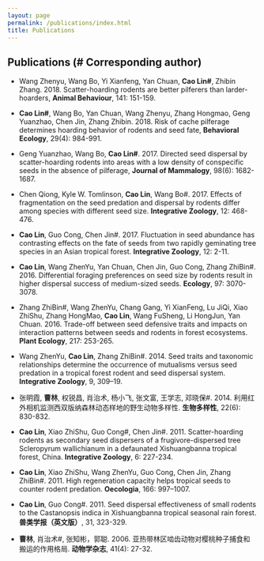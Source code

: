 ```yaml
---
layout: page
permalink: /publications/index.html
title: Publications
---
```

## Publications (# Corresponding author)
  - Wang Zhenyu, Wang Bo, Yi Xianfeng, Yan Chuan, **Cao Lin#**, Zhibin Zhang. 2018. Scatter-hoarding rodents are better pilferers than larder-hoarders, **Animal Behaviour**, 141: 151-159.
  
  - **Cao Lin#**, Wang Bo, Yan Chuan, Wang Zhenyu, Zhang Hongmao, Geng Yuanzhao, Chen Jin, Zhang Zhibin. 2018. Risk of cache pilferage determines hoarding behavior of rodents and seed fate, **Behavioral Ecology**, 29(4): 984-991.
  
  - Geng Yuanzhao, Wang Bo, **Cao Lin#**. 2017. Directed seed dispersal by scatter-hoarding rodents into areas with a low density of conspecific seeds in the absence of pilferage, **Journal of Mammalogy**, 98(6): 1682-1687.
  
  - Chen Qiong, Kyle W. Tomlinson, **Cao Lin**, Wang Bo#. 2017. Effects of fragmentation on the seed predation and dispersal by rodents differ among species with different seed size. **Integrative Zoology**, 12: 468-476.

  - **Cao Lin**, Guo Cong, Chen Jin#. 2017. Fluctuation in seed abundance has contrasting effects on the fate of seeds from two rapidly geminating tree species in an Asian tropical forest. **Integrative Zoology**, 12: 2-11. 
  
  - **Cao Lin**, Wang ZhenYu, Yan Chuan, Chen Jin, Guo Cong, Zhang ZhiBin#. 2016. Differential foraging preferences on seed size by rodents result in higher dispersal success of medium-sized seeds. **Ecology**, 97: 3070-3078.
  
  
  - Zhang ZhiBin#, Wang ZhenYu, Chang Gang, Yi XianFeng, Lu JiQi, Xiao ZhiShu, Zhang HongMao, **Cao Lin**, Wang FuSheng, Li HongJun, Yan Chuan. 2016. Trade-off between seed defensive traits and impacts on interaction patterns between seeds and rodents in forest ecosystems. **Plant Ecology**, 217: 253-265.
  
  - Wang ZhenYu, **Cao Lin**, Zhang ZhiBin#. 2014. Seed traits and taxonomic relationships determine the occurrence of mutualisms versus seed predation in a tropical forest rodent and seed dispersal system. **Integrative Zoology**, 9, 309–19.
  
  - 张明霞, **曹林**, 权锐昌, 肖治术, 杨小飞, 张文富, 王学志, 邓晓保#. 2014. 利用红外相机监测西双版纳森林动态样地的野生动物多样性. **生物多样性**, 22(6): 830-832.
  
  - **Cao Lin**, Xiao ZhiShu, Guo Cong#, Chen Jin#. 2011. Scatter-hoarding rodents as secondary seed dispersers of a frugivore-dispersed tree Scleropyrum wallichianum in a defaunated Xishuangbanna tropical forest, China. **Integrative Zoology**, 6: 227-234.
  
  - **Cao Lin**, Xiao ZhiShu, Wang ZhenYu, Guo Cong, Chen Jin, Zhang ZhiBin#. 2011. High regeneration capacity helps tropical seeds to counter rodent predation. **Oecologia**, 166: 997–1007.
  
  - **Cao Lin**, Guo Cong#. 2011. Seed dispersal effectiveness of small rodents to the Castanopsis indica in Xishuangbanna tropical seasonal rain forest. **兽类学报（英文版）**, 31, 323-329.
  
  - **曹林**, 肖治术#, 张知彬，郭聪. 2006. 亚热带林区啮齿动物对樱桃种子捕食和搬运的作用格局. **动物学杂志**, 41(4): 27-32.
